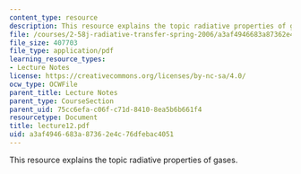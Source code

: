 ```yaml
---
content_type: resource
description: This resource explains the topic radiative properties of gases.
file: /courses/2-58j-radiative-transfer-spring-2006/a3af4946683a87362e4c76dfebac4051_lecture12.pdf
file_size: 407703
file_type: application/pdf
learning_resource_types:
- Lecture Notes
license: https://creativecommons.org/licenses/by-nc-sa/4.0/
ocw_type: OCWFile
parent_title: Lecture Notes
parent_type: CourseSection
parent_uid: 75cc6efa-c06f-c71d-8410-8ea5b6b661f4
resourcetype: Document
title: lecture12.pdf
uid: a3af4946-683a-8736-2e4c-76dfebac4051
---
```

This resource explains the topic radiative properties of gases.